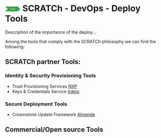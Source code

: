 # <img src="../images/deploy.png" alt ='deploy'  width="10%" > SCRATCh - DevOps - Deploy Tools

Description of the importance of the deploy...

Among the tools that comply with the SCRATCh philosophy we can find the following:


## **SCRATCh partner Tools**:

### Identity & Security Provisioning Tools

* Trust Provisioning Services [NXP]
* Keys & Credentials Service [Irdeto]

### Secure Deployment Tools

* Crownstone Update Framework [Almende]


##  **Commercial/Open source Tools**


[NXP]: /Deploy/NXP/README.md
[Irdeto]: /Deploy/Irdeto/README.md
[Almende]: /Deploy/Almende/README.md
